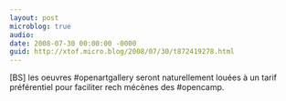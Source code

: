 ```yaml
---
layout: post
microblog: true
audio: 
date: 2008-07-30 00:00:00 -0000
guid: http://xtof.micro.blog/2008/07/30/t872419278.html
---
```

[BS]  les oeuvres #openartgallery seront naturellement louées à un tarif préférentiel pour faciliter rech mécènes des #opencamp.

